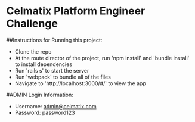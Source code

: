 # Celmatix Platform Engineer Challenge

##Instructions for Running this project:
* Clone the repo
* At the route director of the project, run 'npm install' and 'bundle install'
to install dependencies
* Run 'rails s' to start the server
* Run 'webpack' to bundle all of the files
* Navigate to 'http://localhost:3000/#/' to view the app

#ADMIN Login Information:
* Username: admin@celmatix.com
* Password: password123